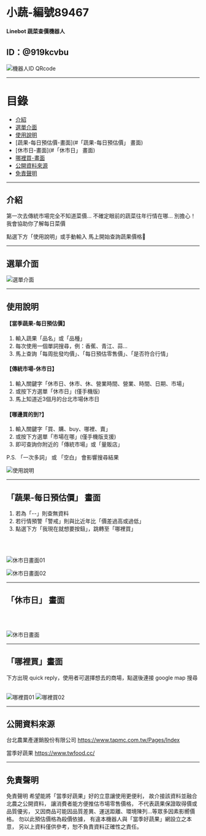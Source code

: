 # 小蔬-編號89467
#### Linebot 蔬菜查價機器人

## ID：@919kcvbu
![機器人ID QRcode](https://raw.githubusercontent.com/Leileisme/Linebot/main/images/readme/addFriend_919kcvbu.png)

-----------------------------------
# 目錄

- [介紹](#介紹)
- [選單介面](#選單介面)
- [使用說明](#使用說明)
- [蔬果-每日預估價-畫面](#「蔬果-每日預估價」 畫面)
- [休市日-畫面](#「休市日」 畫面)
- [哪裡買-畫面](#「哪裡買」畫面)
- [公開資料來源](#公開資料來源)
- [免責聲明](#免責聲明)

---------------------------------
## 介紹
第一次去傳統市場完全不知道菜價...
不確定眼前的蔬菜往年行情在哪...
別擔心！我會協助你了解每日菜價

點選下方「使用說明」或手動輸入
馬上開始查詢蔬果價格🥦

-----------------------------------
## 選單介面

![選單介面](https://raw.githubusercontent.com/Leileisme/Linebot/main/images/readme/menu.jpg)

-----------------------------------
## 使用說明


#### 【當季蔬果-每日預估價】

1. 輸入蔬果「品名」或「品種」
2. 每次使用一個單詞搜尋，例：香蕉、青江、蒜...
3. 馬上查詢「每周批發均價」、「每日預估零售價」、「是否符合行情」


#### 【傳統市場-休市日】
1. 輸入關鍵字「休市日、休市、休、營業時間、營業、時間、日期、市場」
2. 或按下方選單「休市日」(僅手機版)
3. 馬上知道近3個月的台北市場休市日

#### 【哪邊買的到?】
1. 輸入關鍵字「買、購、buy、哪裡、賣」
2. 或按下方選單「市場在哪」(僅手機版支援)
3. 即可查詢你附近的「傳統市場」或「量販店」

P.S. 「一次多詞」 或 「空白」 會影響搜尋結果

![使用說明](https://raw.githubusercontent.com/Leileisme/Linebot/main/images/readme/manual.jpg)

-----------------------------------
## 「蔬果-每日預估價」 畫面
1. 若為「--」則查無資料
2. 若行情預警「警戒」則與比近年比「價差過高或過低」
3. 點選下方「我現在就想要按鈕」，跳轉至「哪裡買」
<br>
<br>

![休市日畫面01](https://raw.githubusercontent.com/Leileisme/Linebot/main/images/readme/date01.jpg)

![休市日畫面02](https://raw.githubusercontent.com/Leileisme/Linebot/main/images/readme/date02.jpg)

-----------------------------------
## 「休市日」 畫面
<br>
<br>

![休市日畫面](https://raw.githubusercontent.com/Leileisme/Linebot/main/images/readme/cloedDay.jpg)

-----------------------------------
##  「哪裡買」畫面
下方出現 quick reply，使用者可選擇想去的商場，點選後連接 google map 搜尋
<br>
<br>

![哪裡買01](https://raw.githubusercontent.com/Leileisme/Linebot/main/images/readme/market01.jpg)
![哪裡買02](https://github.com/Leileisme/Linebot/blob/main/images/readme/market02.jpg)

-----------------------------------
## 公開資料來源

台北農業產運銷股份有限公司
https://www.tapmc.com.tw/Pages/Index

當季好蔬果
https://www.twfood.cc/

-----------------------------------
## 免責聲明

免責聲明
希望能將「當季好蔬果」好的立意讓使用更便利，
故介接該資料並融合北農之公開資料，
讓消費者能方便推估市場零售價格，
不代表蔬果保證取得價或品質優劣，
又因商品可能因品質差異、運送距離、環境陳列...等眾多因素影嚮價格。
勿以此預估價格為殺價依據，
有違本機器人與「當季好蔬果」網設立之本意，
另以上資料僅供參考，恕不負責資料正確性之責任。
